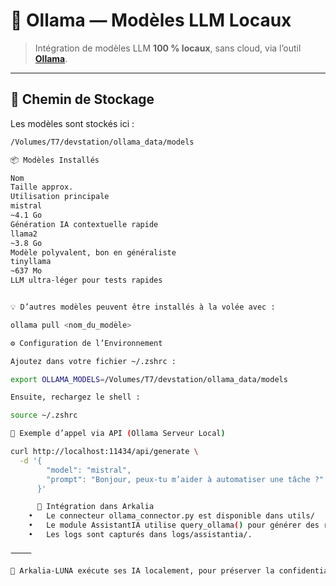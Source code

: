# 🧠 Ollama — Modèles LLM Locaux

> Intégration de modèles LLM **100 % locaux**, sans cloud, via l’outil **[Ollama](https://ollama.com/)**.

---

## 📁 Chemin de Stockage

Les modèles sont stockés ici :

```bash
/Volumes/T7/devstation/ollama_data/models

📦 Modèles Installés

Nom
Taille approx.
Utilisation principale
mistral
~4.1 Go
Génération IA contextuelle rapide
llama2
~3.8 Go
Modèle polyvalent, bon en généraliste
tinyllama
~637 Mo
LLM ultra-léger pour tests rapides


💡 D’autres modèles peuvent être installés à la volée avec :

ollama pull <nom_du_modèle>

⚙️ Configuration de l’Environnement

Ajoutez dans votre fichier ~/.zshrc :

export OLLAMA_MODELS=/Volumes/T7/devstation/ollama_data/models

Ensuite, rechargez le shell :

source ~/.zshrc

🔧 Exemple d’appel via API (Ollama Serveur Local)

curl http://localhost:11434/api/generate \
  -d '{
        "model": "mistral",
        "prompt": "Bonjour, peux-tu m’aider à automatiser une tâche ?"
      }'

      🔐 Intégration dans Arkalia
	•	Le connecteur ollama_connector.py est disponible dans utils/
	•	Le module AssistantIA utilise query_ollama() pour générer des réponses locales.
	•	Les logs sont capturés dans logs/assistantia/.

⸻

🧠 Arkalia-LUNA exécute ses IA localement, pour préserver la confidentialité et maximiser l’efficacité cognitive.
